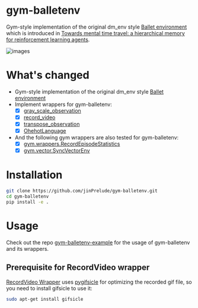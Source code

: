 # gym-balletenv
Gym-style implementation of the original dm_env style [Ballet environment](https://github.com/deepmind/deepmind-research/tree/master/hierarchical_transformer_memory) which is introduced in [Towards mental time travel: a hierarchical memory for reinforcement learning agents](https://arxiv.org/abs/2105.14039).

![images](https://user-images.githubusercontent.com/16518993/215299001-faeb4aa1-8665-4772-a2a8-6139615a5a25.gif)

# What's changed
- Gym-style implementation of the original dm_env style [Ballet environment](https://github.com/deepmind/deepmind-research/tree/master/hierarchical_transformer_memory)
- Implement wrappers for gym-balletenv:
    - [x] [gray_scale_observation](https://github.com/jinPrelude/gym-balletenv/blob/master/gym_balletenv/wrappers/gray_scale_observation.py)
    - [x] [record_video](https://github.com/jinPrelude/gym-balletenv/blob/master/gym_balletenv/wrappers/record_video.py)
    - [x] [transpose_observation](https://github.com/jinPrelude/gym-balletenv/blob/master/gym_balletenv/wrappers/transpose_observation.py)
    - [x] [OhehotLanguage](https://github.com/jinPrelude/gym-balletenv/blob/master/gym_balletenv/wrappers/onehot_language.py)
- And the following gym wrappers are also tested for gym-balletenv:
    - [x] [gym.wrappers.RecordEpisodeStatistics](https://github.com/openai/gym/blob/master/gym/wrappers/record_episode_statistics.py)
    - [x] [gym.vector.SyncVectorEnv](https://github.com/openai/gym/blob/master/gym/vector/sync_vector_env.py)

# Installation
```bash
git clone https://github.com/jinPrelude/gym-balletenv.git
cd gym-balletenv
pip install -e .
```
# Usage
Check out the repo [gym-balletenv-example](https://github.com/jinPrelude/gym-balletenv-example) for the usage of gym-balletenv and its wrappers.

## Prerequisite for RecordVideo wrapper
[RecordVideo Wrapper](https://github.com/jinPrelude/gym-balletenv/blob/master/gym_balletenv/wrappers/record_video.py) uses [pygifsicle](https://github.com/LucaCappelletti94/pygifsicle) for optimizing the recorded gif file, so you need to install gifsicle to use it:
```bash
sudo apt-get install gifsicle
```
